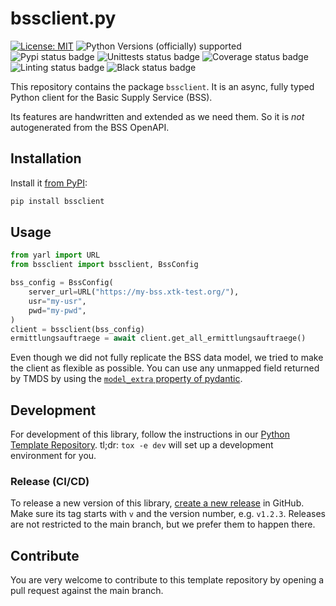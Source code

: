 # bssclient.py
[![License: MIT](https://img.shields.io/badge/License-MIT-yellow.svg)](LICENSE)
![Python Versions (officially) supported](https://img.shields.io/pypi/pyversions/bssclient.svg)
![Pypi status badge](https://img.shields.io/pypi/v/bssclient)
![Unittests status badge](https://github.com/Hochfrequenz/bssclient.py/workflows/Unittests/badge.svg)
![Coverage status badge](https://github.com/Hochfrequenz/bssclient.py/workflows/Coverage/badge.svg)
![Linting status badge](https://github.com/Hochfrequenz/bssclient.py/workflows/Linting/badge.svg)
![Black status badge](https://github.com/Hochfrequenz/bssclient.py/workflows/Formatting/badge.svg)

This repository contains the package `bssclient`.
It is an async, fully typed Python client for the Basic Supply Service (BSS).

Its features are handwritten and extended as we need them.
So it is _not_ autogenerated from the BSS OpenAPI.

## Installation
Install it [from PyPI](https://pypi.org/project/bssclient/):
```bash
pip install bssclient
```

## Usage

```python
from yarl import URL
from bssclient import bssclient, BssConfig

bss_config = BssConfig(
    server_url=URL("https://my-bss.xtk-test.org/"),
    usr="my-usr",
    pwd="my-pwd",
)
client = bssclient(bss_config)
ermittlungsauftraege = await client.get_all_ermittlungsauftraege()
```

Even though we did not fully replicate the BSS data model,
we tried to make the client as flexible as possible.
You can use any unmapped field returned by TMDS by using the [`model_extra` property of pydantic](https://docs.pydantic.dev/latest/api/base_model/#pydantic.BaseModel.model_extra).

## Development
For development of this library, follow the instructions in our [Python Template Repository](https://github.com/Hochfrequenz/python_template_repository).
tl;dr: `tox -e dev` will set up a development environment for you.

### Release (CI/CD)

To release a new version of this library, [create a new release](https://github.com/Hochfrequenz/bssclient.py/releases/new) in GitHub.
Make sure its tag starts with `v` and the version number, e.g. `v1.2.3`.
Releases are not restricted to the main branch, but we prefer them to happen there.

## Contribute
You are very welcome to contribute to this template repository by opening a pull request against the main branch.
